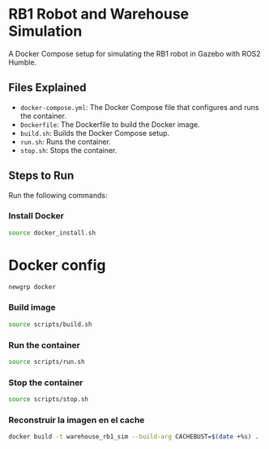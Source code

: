 # RB1 Robot and Warehouse Simulation

A Docker Compose setup for simulating the RB1 robot in Gazebo with ROS2 Humble.

## Files Explained

- `docker-compose.yml`: The Docker Compose file that configures and runs the container.
- `Dockerfile`: The Dockerfile to build the Docker image.
- `build.sh`: Builds the Docker Compose setup.
- `run.sh`: Runs the container.
- `stop.sh`: Stops the container.

## Steps to Run

Run the following commands:


### Install Docker

```sh
source docker_install.sh
```
# Docker config

```sh
newgrp docker
```

### Build image

```sh
source scripts/build.sh
```

### Run the container

```sh
source scripts/run.sh
```

### Stop the container

```sh
source scripts/stop.sh

```

### Reconstruir la imagen en el cache 

```sh
docker build -t warehouse_rb1_sim --build-arg CACHEBUST=$(date +%s) .

```

